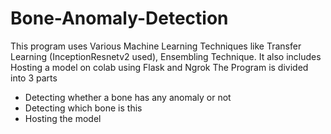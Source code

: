 # Bone-Anomaly-Detection
This program uses Various Machine Learning Techniques like Transfer Learning (InceptionResnetv2 used), Ensembling Technique. 
It also includes Hosting a model on colab using Flask and Ngrok
The Program is divided into 3 parts
* Detecting whether a bone has any anomaly or not
* Detecting which bone is this
* Hosting the model
